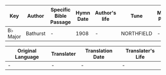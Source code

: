 Key | Author   | Specific Bible Passage     |Hymn Date |Author's life |Tune |Metrical Pattern   |Composer/Source
-- | --------- | ---------------------------|----------|--------------|-----|-------------------|-------------  
B♭ Major |Bathurst |- |1908 |- |NORTHFIELD |- |J. Ingalls

Original Language | Translater | Translation Date   | Translater's Life  
----------------- | --------- | --------------------|-------------     
\- |- |- |-
